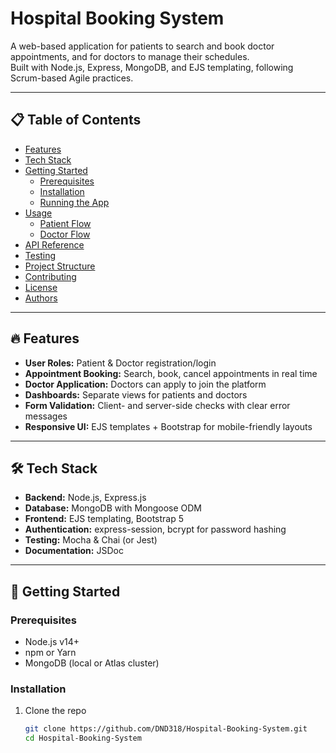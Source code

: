 # Hospital Booking System

A web-based application for patients to search and book doctor appointments, and for doctors to manage their schedules.  
Built with Node.js, Express, MongoDB, and EJS templating, following Scrum-based Agile practices.

---

## 📋 Table of Contents

- [Features](#-features)  
- [Tech Stack](#-tech-stack)  
- [Getting Started](#-getting-started)  
  - [Prerequisites](#prerequisites)  
  - [Installation](#installation)  
  - [Running the App](#running-the-app)  
- [Usage](#-usage)  
  - [Patient Flow](#patient-flow)  
  - [Doctor Flow](#doctor-flow)  
- [API Reference](#-api-reference)  
- [Testing](#-testing)  
- [Project Structure](#-project-structure)  
- [Contributing](#-contributing)  
- [License](#-license)  
- [Authors](#-authors)  

---

## 🔥 Features

- **User Roles:** Patient & Doctor registration/login  
- **Appointment Booking:** Search, book, cancel appointments in real time  
- **Doctor Application:** Doctors can apply to join the platform  
- **Dashboards:** Separate views for patients and doctors  
- **Form Validation:** Client- and server-side checks with clear error messages  
- **Responsive UI:** EJS templates + Bootstrap for mobile-friendly layouts  

---

## 🛠 Tech Stack

- **Backend:** Node.js, Express.js  
- **Database:** MongoDB with Mongoose ODM  
- **Frontend:** EJS templating, Bootstrap 5  
- **Authentication:** express-session, bcrypt for password hashing  
- **Testing:** Mocha & Chai (or Jest)  
- **Documentation:** JSDoc  

---

## 🚀 Getting Started

### Prerequisites

- Node.js v14+  
- npm or Yarn  
- MongoDB (local or Atlas cluster)  

### Installation

1. Clone the repo  
   ```bash
   git clone https://github.com/DND318/Hospital-Booking-System.git
   cd Hospital-Booking-System
